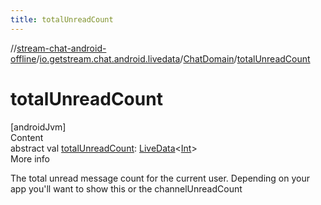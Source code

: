 ```yaml
---
title: totalUnreadCount
---
```

//[stream-chat-android-offline](../../../index.md)/[io.getstream.chat.android.livedata](../index.md)/[ChatDomain](index.md)/[totalUnreadCount](totalUnreadCount.md)



# totalUnreadCount  
[androidJvm]  
Content  
abstract val [totalUnreadCount](totalUnreadCount.md): [LiveData](https://developer.android.com/reference/kotlin/androidx/lifecycle/LiveData.html)&lt;[Int](https://kotlinlang.org/api/latest/jvm/stdlib/kotlin/-int/index.html)&gt;  
More info  


The total unread message count for the current user. Depending on your app you'll want to show this or the channelUnreadCount

  



